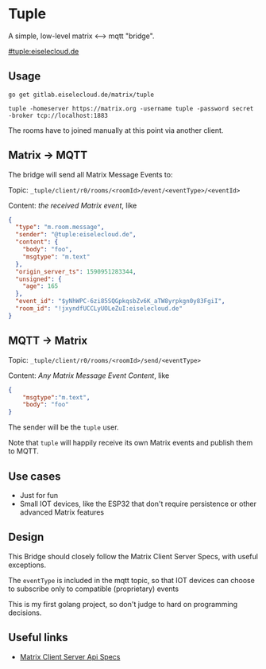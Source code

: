 # Tuple

A simple, low-level matrix <--> mqtt "bridge".

[#tuple:eiselecloud.de](https://matrix.to/#/#tuple:eiselecloud.de)

## Usage

`go get gitlab.eiselecloud.de/matrix/tuple`

`tuple -homeserver https://matrix.org -username tuple -password secret -broker tcp://localhost:1883`

The rooms have to joined manually at this point via another client.

## Matrix -> MQTT

The bridge will send all Matrix Message Events to:

Topic: `_tuple/client/r0/rooms/<roomId>/event/<eventType>/<eventId>`

Content: _the received Matrix event_, like 
```json
{
  "type": "m.room.message",
  "sender": "@tuple:eiselecloud.de",
  "content": {
    "body": "foo",
    "msgtype": "m.text"
  },
  "origin_server_ts": 1590951283344,
  "unsigned": {
    "age": 165
  },
  "event_id": "$yNhWPC-6zi85SQGpkqsbZv6K_aTW8yrpkgn0y83FgiI",
  "room_id": "!jxyndfUCCLyUOLeZuI:eiselecloud.de"
}
```

## MQTT -> Matrix

Topic: `_tuple/client/r0/rooms/<roomId>/send/<eventType>`

Content: _Any Matrix Message Event Content_, like
```json
{
    "msgtype":"m.text",
    "body": "foo"
}
```

The sender will be the `tuple` user.

Note that `tuple` will happily receive its own Matrix events and publish them to MQTT.

## Use cases

* Just for fun
* Small IOT devices, like the ESP32 that don't require persistence or other advanced Matrix features

## Design

This Bridge should closely follow the Matrix Client Server Specs, with useful exceptions.

The `eventType` is included in the mqtt topic, so that IOT devices can choose to subscribe only to compatible 
(proprietary) events

This is my first golang project, so don't judge to hard on programming decisions. 

## Useful links
* [Matrix Client Server Api Specs](https://matrix.org/docs/spec/client_server/r0.6.1)
